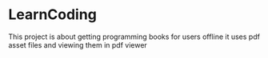 # LearnCoding
This project is about getting programming books for users offline it uses pdf asset files and viewing them in pdf viewer

